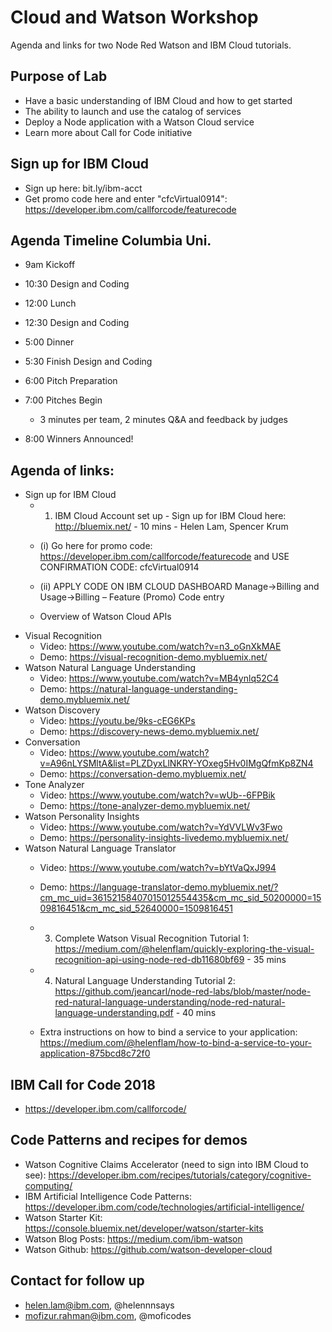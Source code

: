 # Cloud and Watson Workshop 
Agenda and links for two Node Red Watson and IBM Cloud tutorials. 

## Purpose of Lab

* Have a basic understanding of IBM Cloud and how to get started
* The ability to launch and use the catalog of services
* Deploy a Node application with a Watson Cloud service
* Learn more about Call for Code initiative

## Sign up for IBM Cloud

* Sign up here: bit.ly/ibm-acct
* Get promo code here and enter "cfcVirtual0914": https://developer.ibm.com/callforcode/featurecode 

## Agenda Timeline Columbia Uni.

* 9am	Kickoff

* 10:30	Design and Coding

* 12:00 	Lunch 

* 12:30	Design and Coding

* 5:00	Dinner

* 5:30	Finish Design and Coding

* 6:00	Pitch Preparation

* 7:00	Pitches Begin								
	 * 3 minutes per team, 2 minutes Q&A and feedback by judges

* 8:00 	Winners Announced!

## Agenda of links:  
 
* Sign up for IBM Cloud
  * 1. IBM Cloud Account set up - Sign up for IBM Cloud here: http://bluemix.net/ - 10 mins - Helen Lam, Spencer Krum
   * (i) Go here for promo code: https://developer.ibm.com/callforcode/featurecode  and USE CONFIRMATION CODE: cfcVirtual0914
   * (ii) APPLY CODE ON IBM CLOUD DASHBOARD Manage->Billing and Usage->Billing – Feature (Promo) Code entry

  * Overview of Watson Cloud APIs 
* Visual Recognition
  * Video: https://www.youtube.com/watch?v=n3_oGnXkMAE
  * Demo: https://visual-recognition-demo.mybluemix.net/
* Watson Natural Language Understanding
  * Video: https://www.youtube.com/watch?v=MB4ynlq52C4
  * Demo: https://natural-language-understanding-demo.mybluemix.net/ 
* Watson Discovery
  * Video: https://youtu.be/9ks-cEG6KPs
  * Demo: https://discovery-news-demo.mybluemix.net/
* Conversation 
  * Video: https://www.youtube.com/watch?v=A96nLYSMltA&list=PLZDyxLlNKRY-YOxeg5Hv0IMgQfmKp8ZN4
  * Demo: https://conversation-demo.mybluemix.net/
* Tone Analyzer 
  * Video: https://www.youtube.com/watch?v=wUb--6FPBik
  * Demo: https://tone-analyzer-demo.mybluemix.net/
* Watson Personality Insights
  * Video: https://www.youtube.com/watch?v=YdVVLWv3Fwo
  * Demo: https://personality-insights-livedemo.mybluemix.net/
* Watson Natural Language Translator 
  * Video: https://www.youtube.com/watch?v=bYtVaQxJ994 
  * Demo: https://language-translator-demo.mybluemix.net/?cm_mc_uid=36152158407015012554435&cm_mc_sid_50200000=1509816451&cm_mc_sid_52640000=1509816451
 
  * 3. Complete  Watson Visual Recognition Tutorial 1: https://medium.com/@helenflam/quickly-exploring-the-visual-recognition-api-using-node-red-db11680bf69 - 35 mins 

  * 4. Natural Language Understanding Tutorial 2: https://github.com/jeancarl/node-red-labs/blob/master/node-red-natural-language-understanding/node-red-natural-language-understanding.pdf - 40 mins 
  * Extra instructions on how to bind a service to your application: https://medium.com/@helenflam/how-to-bind-a-service-to-your-application-875bcd8c72f0

  
## IBM Call for Code 2018 

* https://developer.ibm.com/callforcode/

## Code Patterns and recipes for demos 

* Watson Cognitive Claims Accelerator (need to sign into IBM Cloud to see): https://developer.ibm.com/recipes/tutorials/category/cognitive-computing/
* IBM Artificial Intelligence Code Patterns: https://developer.ibm.com/code/technologies/artificial-intelligence/
* Watson Starter Kit: https://console.bluemix.net/developer/watson/starter-kits
* Watson Blog Posts: https://medium.com/ibm-watson
* Watson Github: https://github.com/watson-developer-cloud

## Contact for follow up 

* helen.lam@ibm.com, @helennnsays
* mofizur.rahman@ibm.com, @moficodes
